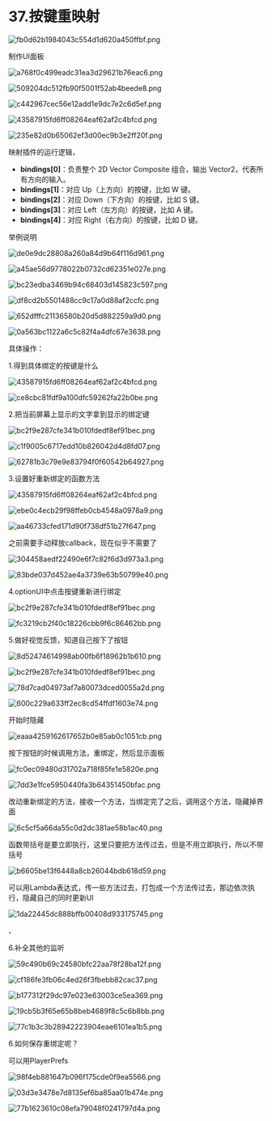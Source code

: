 # 37.按键重映射

![fb0d62b1984043c554d1d620a450ffbf.png](image/fb0d62b1984043c554d1d620a450ffbf.png)

制作UI面板

![a768f0c499eadc31ea3d29621b76eac6.png](image/a768f0c499eadc31ea3d29621b76eac6.png)

![509204dc512fb90f5001f52ab4beede8.png](image/509204dc512fb90f5001f52ab4beede8.png)

![c442967cec56e12add1e9dc7e2c6d5ef.png](image/c442967cec56e12add1e9dc7e2c6d5ef.png)

![43587915fd6ff08264eaf62af2c4bfcd.png](image/43587915fd6ff08264eaf62af2c4bfcd.png)

![235e82d0b65062ef3d00ec9b3e2ff20f.png](image/235e82d0b65062ef3d00ec9b3e2ff20f.png)

映射插件的运行逻辑，

- **bindings[0]**：负责整个 2D Vector Composite 组合，输出 Vector2，代表所有方向的输入。
- **bindings[1]**：对应 Up（上方向）的按键，比如 W 键。
- **bindings[2]**：对应 Down（下方向）的按键，比如 S 键。
- **bindings[3]**：对应 Left（左方向）的按键，比如 A 键。
- **bindings[4]**：对应 Right（右方向）的按键，比如 D 键。

举例说明

![de0e9dc28808a260a84d9b64f116d961.png](image/de0e9dc28808a260a84d9b64f116d961.png)

![a45ae56d9778022b0732cd62351e027e.png](image/a45ae56d9778022b0732cd62351e027e.png)

![bc23edba3469b94c68403d145823c597.png](image/bc23edba3469b94c68403d145823c597.png)

![df8cd2b5501488cc9c17a0d88af2ccfc.png](image/df8cd2b5501488cc9c17a0d88af2ccfc.png)

![652dfffc21136580b20d5d882259a9d0.png](image/652dfffc21136580b20d5d882259a9d0.png)

![0a563bc1122a6c5c82f4a4dfc67e3638.png](image/0a563bc1122a6c5c82f4a4dfc67e3638.png)

具体操作：

1.得到具体绑定的按键是什么

![43587915fd6ff08264eaf62af2c4bfcd.png](image/43587915fd6ff08264eaf62af2c4bfcd.png)

![ce8cbc81fdf9a100dfc59262fa22b0be.png](image/ce8cbc81fdf9a100dfc59262fa22b0be.png)

2.把当前屏幕上显示的文字拿到显示的绑定键

![bc2f9e287cfe341b010fdedf8ef91bec.png](image/bc2f9e287cfe341b010fdedf8ef91bec.png)

![c1f9005c6717edd10b826042d4d8fd07.png](image/c1f9005c6717edd10b826042d4d8fd07.png)

![62781b3c79e9e83794f0f60542b64927.png](image/62781b3c79e9e83794f0f60542b64927.png)

3.设置好重新绑定的函数方法

![43587915fd6ff08264eaf62af2c4bfcd.png](image/43587915fd6ff08264eaf62af2c4bfcd.png)

![ebe0c4ecb29f98ffeb0cb4548a0978a9.png](image/ebe0c4ecb29f98ffeb0cb4548a0978a9.png)

![aa46733cfed171d90f738df51b27f647.png](image/aa46733cfed171d90f738df51b27f647.png)

之前需要手动释放callback，现在似乎不需要了

![304458aedf22490e6f7c82f6d3d973a3.png](image/304458aedf22490e6f7c82f6d3d973a3.png)

![83bde037d452ae4a3739e63b50799e40.png](image/83bde037d452ae4a3739e63b50799e40.png)

4.optionUI中点击按键重新进行绑定

![bc2f9e287cfe341b010fdedf8ef91bec.png](image/bc2f9e287cfe341b010fdedf8ef91bec.png)

![fc3219cb2f40c18226cbb9f6c86462bb.png](image/fc3219cb2f40c18226cbb9f6c86462bb.png)

5.做好视觉反馈，知道自己按下了按钮

![8d52474614998ab00fb6f18962b1b610.png](image/8d52474614998ab00fb6f18962b1b610.png)

![bc2f9e287cfe341b010fdedf8ef91bec.png](image/bc2f9e287cfe341b010fdedf8ef91bec.png)

![78d7cad04973af7a80073dced0055a2d.png](image/78d7cad04973af7a80073dced0055a2d.png)

![600c229a633ff2ec8cd54ffdf1603e74.png](image/600c229a633ff2ec8cd54ffdf1603e74.png)

开始时隐藏

![eaaa4259162617652b0e85ab0c1051cb.png](image/eaaa4259162617652b0e85ab0c1051cb.png)

按下按钮的时候调用方法，重绑定，然后显示面板

![fc0ec09480d31702a718f85fe1e5820e.png](image/fc0ec09480d31702a718f85fe1e5820e.png)

![7dd3e1fce5950440fa3b64351450bfac.png](image/7dd3e1fce5950440fa3b64351450bfac.png)

改动重新绑定的方法，接收一个方法，当绑定完了之后，调用这个方法，隐藏掉界面

![6c5cf5a66da55c0d2dc381ae58b1ac40.png](image/6c5cf5a66da55c0d2dc381ae58b1ac40.png)

函数带括号是要立即执行，这里只要把方法传过去，但是不用立即执行，所以不带括号

![b6605be13f6448a8cb26044bdb618d59.png](image/b6605be13f6448a8cb26044bdb618d59.png)

可以用Lambda表达式，传一些方法过去，打包成一个方法传过去，那边依次执行，隐藏自己的同时更新UI

![1da22445dc888bffb00408d933175745.png](image/1da22445dc888bffb00408d933175745.png)

、

6.补全其他的监听

![59c490b69c24580bfc22aa78f28ba12f.png](image/59c490b69c24580bfc22aa78f28ba12f.png)

![cf186fe3fb06c4ed26f3fbebb82cac37.png](image/cf186fe3fb06c4ed26f3fbebb82cac37.png)

![b177312f29dc97e023e63003ce5ea369.png](image/b177312f29dc97e023e63003ce5ea369.png)

![19cb5b3f65e65b8beb4689f8c5c6b8bb.png](image/19cb5b3f65e65b8beb4689f8c5c6b8bb.png)

![77c1b3c3b28942223904eae6101ea1b5.png](image/77c1b3c3b28942223904eae6101ea1b5.png)

6.如何保存重绑定呢？

可以用PlayerPrefs

![98f4eb881647b096f175cde0f9ea5566.png](image/98f4eb881647b096f175cde0f9ea5566.png)

![03d3e3478e7d8135ef6ba85aa01b474e.png](image/03d3e3478e7d8135ef6ba85aa01b474e.png)

![77b1623610c08efa79048f0241797d4a.png](image/77b1623610c08efa79048f0241797d4a.png)
